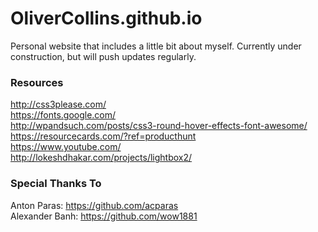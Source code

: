 # OliverCollins.github.io

Personal website that includes a little bit about myself. Currently under construction, but will push updates regularly. <br />

### Resources

http://css3please.com/ <br />
https://fonts.google.com/ <br />
http://wpandsuch.com/posts/css3-round-hover-effects-font-awesome/ <br />
https://resourcecards.com/?ref=producthunt <br />
https://www.youtube.com/ <br />
http://lokeshdhakar.com/projects/lightbox2/

### Special Thanks To

Anton Paras: https://github.com/acparas <br />
Alexander Banh: https://github.com/wow1881

